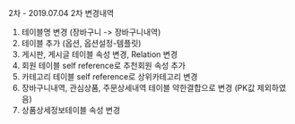 2차 - 2019.07.04
2차 변경내역

1. 테이블명 변경 (장바구니 -> 장바구니내역)
2. 테이블 추가 (옵션, 옵션설정-템플릿)
3. 게시판, 게시글 테이블 속성 변경, Relation 변경 
4. 회원 테이블 self reference로 추천회원 속성 추가 
5. 카테고리 테이블 self reference로 상위카테고리 변경 
6. 장바구니내역, 관심상품, 주문상세내역 테이블 약한결합으로 변경 (PK값 제외하였음)
7. 상품상세정보테이블 속성 변경 
